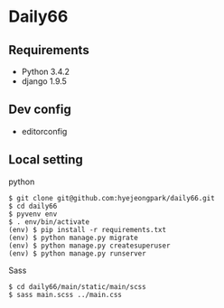 # Daily66

## Requirements

- Python 3.4.2
- django 1.9.5

## Dev config

- editorconfig

## Local setting

python

``` shell
$ git clone git@github.com:hyejeongpark/daily66.git
$ cd daily66
$ pyvenv env
$ . env/bin/activate
(env) $ pip install -r requirements.txt
(env) $ python manage.py migrate
(env) $ python manage.py createsuperuser
(env) $ python manage.py runserver
```

Sass

``` shell
$ cd daily66/main/static/main/scss
$ sass main.scss ../main.css
```
